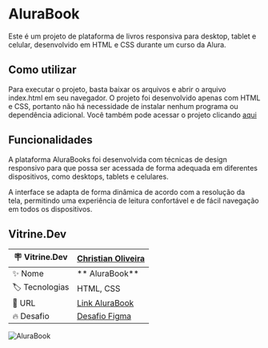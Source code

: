 <h1> AluraBook </h1>

Este é um projeto de plataforma de livros responsiva para desktop, tablet e celular, desenvolvido em HTML e CSS durante um curso da Alura.

## Como utilizar
Para executar o projeto, basta baixar os arquivos e abrir o arquivo index.html em seu navegador. O projeto foi desenvolvido apenas com HTML e CSS, portanto não há necessidade de instalar nenhum programa ou dependência adicional. Você também pode acessar o projeto clicando <a href="https://christianduhp.github.io/AluraBook/">aqui</a>

## Funcionalidades
A plataforma AluraBooks foi desenvolvida com técnicas de design responsivo para que possa ser acessada de forma adequada em diferentes dispositivos, como desktops, tablets e celulares.

A interface se adapta de forma dinâmica de acordo com a resolução da tela, permitindo uma experiência de leitura confortável e de fácil navegação em todos os dispositivos.

## Vitrine.Dev

| :placard: Vitrine.Dev |<a href="https://cursos.alura.com.br/vitrinedev/christianoliver">Christian Oliveira</a> |
| -------------  | --- |
| :sparkles: Nome        | ** AluraBook**
| :label: Tecnologias | HTML, CSS
| :rocket: URL         |<a href="https://christianduhp.github.io/AluraBook/">Link AluraBook</a>
| :fire: Desafio     |<a href="https://www.figma.com/file/sSMbIqKaGBd66Y8roxTk2p/AluraBooks?t=Y55ZoM3oOWZPfwzo-6">Desafio Figma</a> 

![AluraBook](https://user-images.githubusercontent.com/85292359/221328100-d9ebd00c-b684-4862-9367-fc207a267150.png#vitrinedev)


